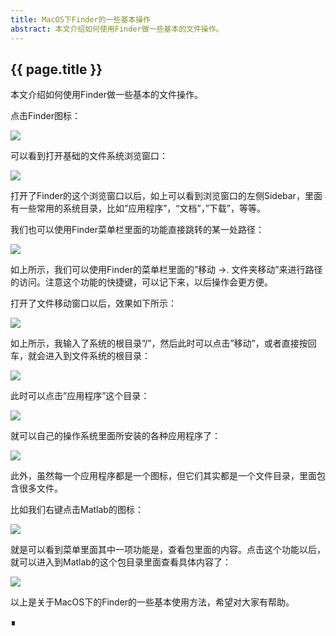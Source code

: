 ```yaml
---
title: MacOS下Finder的一些基本操作
abstract: 本文介绍如何使用Finder做一些基本的文件操作。
---
```


## {{ page.title }}

本文介绍如何使用Finder做一些基本的文件操作。

点击Finder图标：

![](https://raw.githubusercontent.com/liweinan/blogpicbackup/master/data/UlyssesScreenSnapz001.5dce80908b674a50b178dfdc75c16059.png)

可以看到打开基础的文件系统浏览窗口：

![](https://raw.githubusercontent.com/liweinan/blogpicbackup/master/data/FinderScreenSnapz002.7e6a6853e18b4d12903b9e4d994dd3ab.png)

打开了Finder的这个浏览窗口以后，如上可以看到浏览窗口的左侧Sidebar，里面有一些常用的系统目录，比如”应用程序”，“文档”，”下载”，等等。

我们也可以使用Finder菜单栏里面的功能直接跳转的某一处路径：

![](https://raw.githubusercontent.com/liweinan/blogpicbackup/master/data/FinderScreenSnapz003.00fbbf5c7fdb40af99df3cdb84daaa37.png)

如上所示，我们可以使用Finder的菜单栏里面的”移动 ->. 文件夹移动”来进行路径的访问。注意这个功能的快捷键，可以记下来，以后操作会更方便。

打开了文件移动窗口以后，效果如下所示：

![](https://raw.githubusercontent.com/liweinan/blogpicbackup/master/data/FinderScreenSnapz004.3fd67eadbf624cbb82511b3965ad447c.png)

如上所示，我输入了系统的根目录”/”，然后此时可以点击”移动”，或者直接按回车，就会进入到文件系统的根目录：

![](https://raw.githubusercontent.com/liweinan/blogpicbackup/master/data/FinderScreenSnapz005.2d5f3af40f2a41bb8f7d4a28be59b7f6.png)

此时可以点击”应用程序”这个目录：

![](https://raw.githubusercontent.com/liweinan/blogpicbackup/master/data/FinderScreenSnapz006.3201a5ebc86d4852b22d89c84c0203a5.png)

就可以自己的操作系统里面所安装的各种应用程序了：

![](https://raw.githubusercontent.com/liweinan/blogpicbackup/master/data/UlyssesScreenSnapz002.104ccebd381a4ba9aac249160c483866.png)

此外，虽然每一个应用程序都是一个图标，但它们其实都是一个文件目录，里面包含很多文件。

比如我们右键点击Matlab的图标：

![](https://raw.githubusercontent.com/liweinan/blogpicbackup/master/data/FinderScreenSnapz007.748ddc9b519146ca8211d7a3ff0bd881.png)

就是可以看到菜单里面其中一项功能是，查看包里面的内容。点击这个功能以后，就可以进入到Matlab的这个包目录里面查看具体内容了：

![](https://raw.githubusercontent.com/liweinan/blogpicbackup/master/data/FinderScreenSnapz008.81ab5cdc30404d75a5208e67d52b3576.png)

以上是关于MacOS下的Finder的一些基本使用方法，希望对大家有帮助。

∎